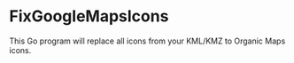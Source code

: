 # FixGoogleMapsIcons
This Go program will replace all icons from your KML/KMZ to Organic Maps icons. 

